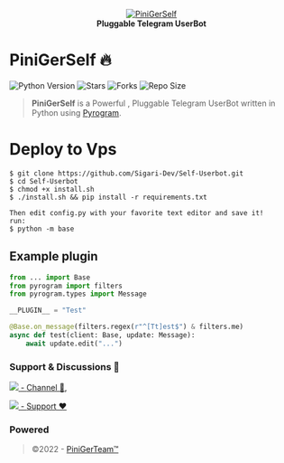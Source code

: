 <p align="center">
    <a href="https://github.com/Sigari-Dev/Self-Userbot">
        <img src="https://s5.imgcdn.dev/7JFyg.jpg" alt="PiniGerSelf">
    </a>
    <br>
    <b>Pluggable Telegram UserBot</b>
    <br>
</p>

# PiniGerSelf 🔥

![Python Version](https://img.shields.io/badge/python-3.8/3.9-lightgrey)
![Stars](https://img.shields.io/github/stars/Sigari-Dev/Self-Userbot)
![Forks](https://img.shields.io/github/forks/Sigari-Dev/Self-Userbot)
![Repo Size](https://img.shields.io/github/repo-size/Sigari-Dev/Self-Userbot)

> **PiniGerSelf** is a Powerful , Pluggable Telegram UserBot written in Python using [Pyrogram](https://github.com/pyrogram/pyrogram).

# Deploy to Vps

```
$ git clone https://github.com/Sigari-Dev/Self-Userbot.git
$ cd Self-Userbot
$ chmod +x install.sh
$ ./install.sh && pip install -r requirements.txt

Then edit config.py with your favorite text editor and save it!
run:
$ python -m base
```

## Example plugin
```python
from ... import Base
from pyrogram import filters
from pyrogram.types import Message

__PLUGIN__ = "Test"

@Base.on_message(filters.regex(r"^[Tt]est$") & filters.me)
async def test(client: Base, update: Message):
    await update.edit("...")

```

### Support & Discussions 👥
<a href="https://t.me/PiniGerSelf"><img src="https://img.shields.io/badge/Join-Updates%20Channel-blue.svg?style=for-the-badge&logo=Telegram"> - [Channel 💬](https://t.me/PiniGerSelf),

<a href="https://t.me/PiniGerSelf_GP"><img src="https://img.shields.io/badge/Join-Group%20Support-blue.svg?style=for-the-badge&logo=Telegram"> - 
[Support ❤️](https://t.me/PiniGerSelf_GP) 

### Powered

> ©2022 - <a href=https://t.me/PiniGerTeam>PiniGerTeam™</a>
